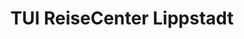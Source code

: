 ---
title: "TUI ReiseCenter Lippstadt"
url: /lippstadt/tui-reisecenter-lippstadt/
shop: Reisebüro
---